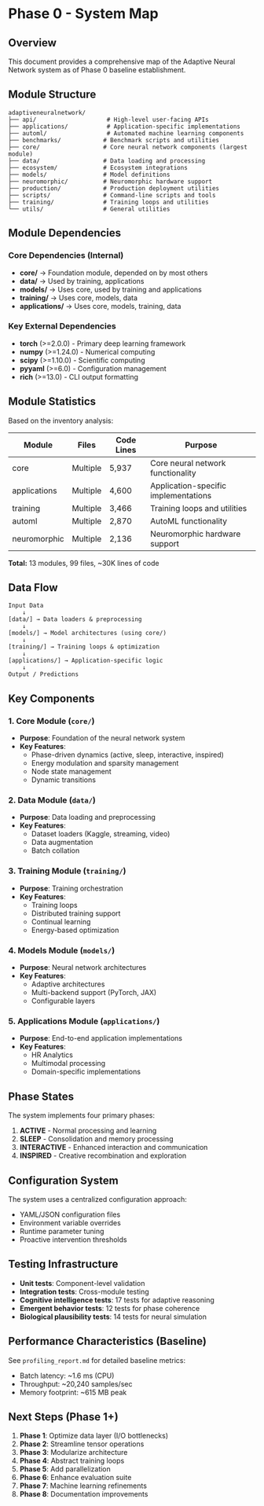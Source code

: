 # Phase 0 - System Map

## Overview
This document provides a comprehensive map of the Adaptive Neural Network system as of Phase 0 baseline establishment.

## Module Structure

```
adaptiveneuralnetwork/
├── api/                    # High-level user-facing APIs
├── applications/           # Application-specific implementations
├── automl/                 # Automated machine learning components
├── benchmarks/            # Benchmark scripts and utilities
├── core/                  # Core neural network components (largest module)
├── data/                  # Data loading and processing
├── ecosystem/             # Ecosystem integrations
├── models/                # Model definitions
├── neuromorphic/          # Neuromorphic hardware support
├── production/            # Production deployment utilities
├── scripts/               # Command-line scripts and tools
├── training/              # Training loops and utilities
└── utils/                 # General utilities
```

## Module Dependencies

### Core Dependencies (Internal)
- **core/** → Foundation module, depended on by most others
- **data/** → Used by training, applications
- **models/** → Uses core, used by training and applications
- **training/** → Uses core, models, data
- **applications/** → Uses core, models, training, data

### Key External Dependencies
- **torch** (>=2.0.0) - Primary deep learning framework
- **numpy** (>=1.24.0) - Numerical computing
- **scipy** (>=1.10.0) - Scientific computing
- **pyyaml** (>=6.0) - Configuration management
- **rich** (>=13.0) - CLI output formatting

## Module Statistics

Based on the inventory analysis:

| Module | Files | Code Lines | Purpose |
|--------|-------|------------|---------|
| core | Multiple | 5,937 | Core neural network functionality |
| applications | Multiple | 4,600 | Application-specific implementations |
| training | Multiple | 3,466 | Training loops and utilities |
| automl | Multiple | 2,870 | AutoML functionality |
| neuromorphic | Multiple | 2,136 | Neuromorphic hardware support |

**Total:** 13 modules, 99 files, ~30K lines of code

## Data Flow

```
Input Data
    ↓
[data/] → Data loaders & preprocessing
    ↓
[models/] → Model architectures (using core/)
    ↓
[training/] → Training loops & optimization
    ↓
[applications/] → Application-specific logic
    ↓
Output / Predictions
```

## Key Components

### 1. Core Module (`core/`)
- **Purpose**: Foundation of the neural network system
- **Key Features**:
  - Phase-driven dynamics (active, sleep, interactive, inspired)
  - Energy modulation and sparsity management
  - Node state management
  - Dynamic transitions

### 2. Data Module (`data/`)
- **Purpose**: Data loading and preprocessing
- **Key Features**:
  - Dataset loaders (Kaggle, streaming, video)
  - Data augmentation
  - Batch collation

### 3. Training Module (`training/`)
- **Purpose**: Training orchestration
- **Key Features**:
  - Training loops
  - Distributed training support
  - Continual learning
  - Energy-based optimization

### 4. Models Module (`models/`)
- **Purpose**: Neural network architectures
- **Key Features**:
  - Adaptive architectures
  - Multi-backend support (PyTorch, JAX)
  - Configurable layers

### 5. Applications Module (`applications/`)
- **Purpose**: End-to-end application implementations
- **Key Features**:
  - HR Analytics
  - Multimodal processing
  - Domain-specific implementations

## Phase States

The system implements four primary phases:
1. **ACTIVE** - Normal processing and learning
2. **SLEEP** - Consolidation and memory processing
3. **INTERACTIVE** - Enhanced interaction and communication
4. **INSPIRED** - Creative recombination and exploration

## Configuration System

The system uses a centralized configuration approach:
- YAML/JSON configuration files
- Environment variable overrides
- Runtime parameter tuning
- Proactive intervention thresholds

## Testing Infrastructure

- **Unit tests**: Component-level validation
- **Integration tests**: Cross-module testing
- **Cognitive intelligence tests**: 17 tests for adaptive reasoning
- **Emergent behavior tests**: 12 tests for phase coherence
- **Biological plausibility tests**: 14 tests for neural simulation

## Performance Characteristics (Baseline)

See `profiling_report.md` for detailed baseline metrics:
- Batch latency: ~1.6 ms (CPU)
- Throughput: ~20,240 samples/sec
- Memory footprint: ~615 MB peak

## Next Steps (Phase 1+)

1. **Phase 1**: Optimize data layer (I/O bottlenecks)
2. **Phase 2**: Streamline tensor operations
3. **Phase 3**: Modularize architecture
4. **Phase 4**: Abstract training loops
5. **Phase 5**: Add parallelization
6. **Phase 6**: Enhance evaluation suite
7. **Phase 7**: Machine learning refinements
8. **Phase 8**: Documentation improvements
